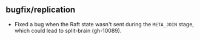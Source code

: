 ## bugfix/replication

* Fixed a bug when the Raft state wasn't sent during the `META_JOIN` stage,
  which could lead to split-brain (gh-10089).
